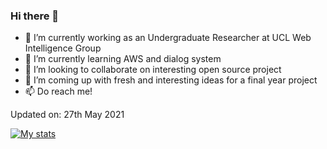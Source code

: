 ### Hi there 👋

- 🔭 I’m currently working as an Undergraduate Researcher at UCL Web Intelligence Group  
- 🌱 I’m currently learning AWS and dialog system
- 👯 I’m looking to collaborate on interesting open source project  
- 🤔 I’m coming up with fresh and interesting ideas for a final year project  
- 📫 Do reach me!

Updated on: 27th May 2021


[![My stats](https://github-readme-stats.vercel.app/api?username=kimdanny&show_icons=true)](https://github.com/anuraghazra/github-readme-stats)

<!--
**kimdanny/kimdanny** is a ✨ _special_ ✨ repository because its `README.md` (this file) appears on your GitHub profile.


- 💬 Ask me about ...
- 😄 Pronouns: ...
- ⚡ Fun fact: ...

-->
